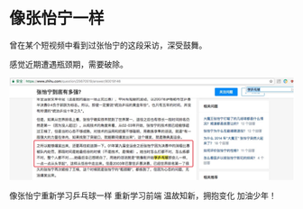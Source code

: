 # 像张怡宁一样
曾在某个短视频中看到过张怡宁的这段采访，深受鼓舞。

感觉近期遭遇瓶颈期，需要破除。

![](media/15204077141042/15204077772530.jpg)


像张怡宁重新学习乒乓球一样
重新学习前端
温故知新，拥抱变化
加油少年！

